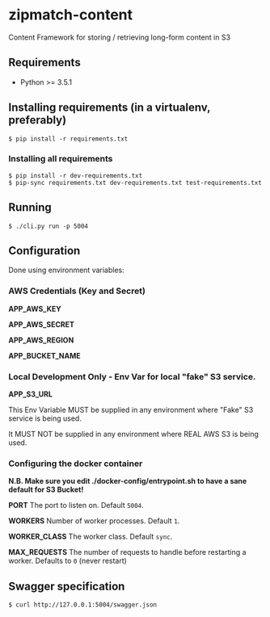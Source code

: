 # zipmatch-content #
Content Framework for storing / retrieving long-form content in S3

## Requirements ##
  - Python >= 3.5.1

## Installing requirements (in a virtualenv, preferably) ##
```shell
$ pip install -r requirements.txt
```

### Installing all requirements ###
```shell
$ pip install -r dev-requirements.txt
$ pip-sync requirements.txt dev-requirements.txt test-requirements.txt
```

## Running ##
```shell
$ ./cli.py run -p 5004
```

## Configuration
Done using environment variables:

### AWS Credentials (Key and Secret) ###

**APP_AWS_KEY**

**APP_AWS_SECRET**

**APP_AWS_REGION**

**APP_BUCKET_NAME**

### Local Development Only - Env Var for local "fake" S3 service. ###

**APP_S3_URL**

This Env Variable MUST be supplied in any environment where "Fake" S3 service is being used.

It MUST NOT be supplied in any environment where REAL AWS S3 is being used.

### Configuring the docker container

**N.B. Make sure you edit ./docker-config/entrypoint.sh to have a sane default for S3 Bucket!**

**PORT**
The port to listen on. Default `5004`.

**WORKERS**
Number of worker processes. Default `1`.

**WORKER_CLASS**
The worker class. Default `sync`.

**MAX_REQUESTS**
The number of requests to handle before restarting a worker. Defaults to `0` (never restart)

## Swagger specification
```shell
$ curl http://127.0.0.1:5004/swagger.json
```
